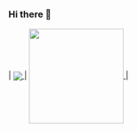 ### Hi there 👋

<!--
**ps1854/ps1854** is a ✨ _special_ ✨ repository because its `README.md` (this file) appears on your GitHub profile.

Here are some ideas to get you started:

- 🔭 I’m currently working on ...
- 🌱 I’m currently learning ...
- 👯 I’m looking to collaborate on ...
- 🤔 I’m looking for help with ...
- 💬 Ask me about ...
- 📫 How to reach me: ...
- 😄 Pronouns: ...
- ⚡ Fun fact: ...
-->

| <a href="https://github-readme-stats.vercel.app/api?username=ps1854&hide=stars&show_icons=true">
  <img align="center" src="https://github-readme-stats.vercel.app/api?username=ps1854&hide=stars&show_icons=true"/>
</a> | 
<a href="https://github-readme-stats.vercel.app/api/top-langs/?username=ps1854&hide=scss">
  <img align="center" src="https://github-readme-stats.vercel.app/api/top-langs/?username=ps1854&hide=scss" height = '170px'/>
</a> |
